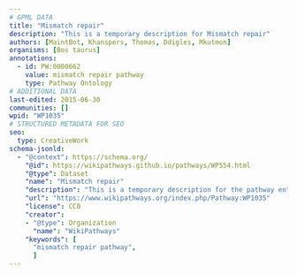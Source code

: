 ```yaml
---
# GPML DATA
title: "Mismatch repair"
description: "This is a temporary description for Mismatch repair"
authors: [MaintBot, Khanspers, Thomas, Ddigles, Mkutmon]
organisms: [Bos taurus]
annotations:
  - id: PW:0000662
    value: mismatch repair pathway
    type: Pathway Ontology
# ADDITIONAL DATA
last-edited: 2015-06-30
communities: []
wpid: "WP1035"
# STRUCTURED METADATA FOR SEO
seo:
  type: CreativeWork
schema-jsonld:
  - "@context": https://schema.org/
    "@id": https://wikipathways.github.io/pathways/WP554.html
    "@type": Dataset
    "name": "Mismatch repair"
    "description": "This is a temporary description for the pathway entitled: Mismatch repair"
    "url": "https://www.wikipathways.org/index.php/Pathway:WP1035"
    "license": CC0
    "creator":
    - "@type": Organization
      "name": "WikiPathways"
    "keywords": [
      "mismatch repair pathway",
      ]
---
```


